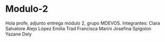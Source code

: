 # Modulo-2
Hola profe, adjunto entrega módulo 2, grupo MDEVOS.
Integrantes:
Clara Salvatore
Alejo López
Emilia Trad
Francisca Marini
Josefina Spigolon
Yazane Dely
